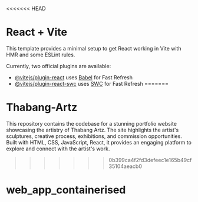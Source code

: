 <<<<<<< HEAD
# React + Vite

This template provides a minimal setup to get React working in Vite with HMR and some ESLint rules.

Currently, two official plugins are available:

- [@vitejs/plugin-react](https://github.com/vitejs/vite-plugin-react/blob/main/packages/plugin-react/README.md) uses [Babel](https://babeljs.io/) for Fast Refresh
- [@vitejs/plugin-react-swc](https://github.com/vitejs/vite-plugin-react-swc) uses [SWC](https://swc.rs/) for Fast Refresh
=======
# Thabang-Artz
This repository contains the codebase for a stunning portfolio website showcasing the artistry of Thabang Artz. The site highlights the artist's sculptures, creative process, exhibitions, and commission opportunities. Built with  HTML, CSS, JavaScript, React, it provides an engaging platform to explore and connect with the artist's work.
>>>>>>> 0b399ca4f2fd3defeec1e165b49cf35104aeacb0
# web_app_containerised
